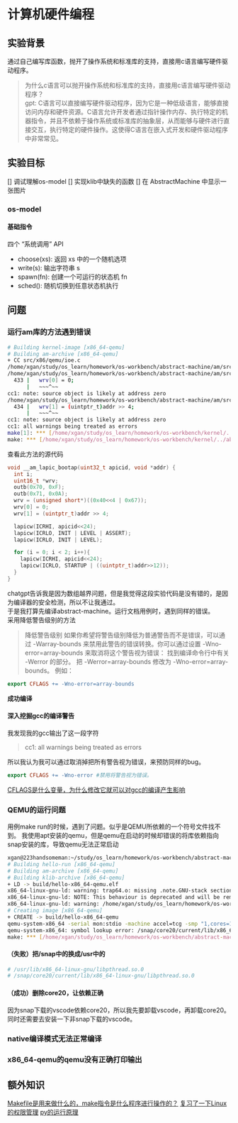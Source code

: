 # 计算机硬件编程

## 实验背景
通过自己编写库函数，抛开了操作系统和标准库的支持，直接用c语言编写硬件驱动程序。

> 为什么c语言可以抛开操作系统和标准库的支持，直接用c语言编写硬件驱动程序？  
gpt: C语言可以直接编写硬件驱动程序，因为它是一种低级语言，能够直接访问内存和硬件资源。C语言允许开发者通过指针操作内存、执行特定的机器指令，并且不依赖于操作系统或标准库的抽象层，从而能够与硬件进行直接交互，执行特定的硬件操作。这使得C语言在嵌入式开发和硬件驱动程序中非常常见。

## 实验目标
[] 调试理解os-model
[] 实现klib中缺失的函数
[] 在 AbstractMachine 中显示一张图片

### os-model
#### 基础指令
四个 “系统调用” API
- choose(xs): 返回 xs 中的一个随机选项
- write(s): 输出字符串 s
- spawn(fn): 创建一个可运行的状态机 fn
- sched(): 随机切换到任意状态机执行


## 问题
### 运行am库的方法遇到错误
```bash
# Building kernel-image [x86_64-qemu]
# Building am-archive [x86_64-qemu]
+ CC src/x86/qemu/ioe.c
/home/xgan/study/os_learn/homework/os-workbench/abstract-machine/am/src/x86/qemu/ioe.c: In function ‘__am_lapic_bootap’:
/home/xgan/study/os_learn/homework/os-workbench/abstract-machine/am/src/x86/qemu/ioe.c:433:6: error: array subscript 0 is outside array bounds of ‘uint16_t[0]’ {aka ‘short unsigned int[]’} [-Werror=array-bounds=]
  433 |   wrv[0] = 0;
      |   ~~~^~~
cc1: note: source object is likely at address zero
/home/xgan/study/os_learn/homework/os-workbench/abstract-machine/am/src/x86/qemu/ioe.c:434:6: error: array subscript 0 is outside array bounds of ‘uint16_t[0]’ {aka ‘short unsigned int[]’} [-Werror=array-bounds=]
  434 |   wrv[1] = (uintptr_t)addr >> 4;
      |   ~~~^~~
cc1: note: source object is likely at address zero
cc1: all warnings being treated as errors
make[1]: *** [/home/xgan/study/os_learn/homework/os-workbench/kernel/../abstract-machine/Makefile:107：/home/xgan/study/os_learn/homework/os-workbench/abstract-machine/am/build/x86_64-qemu/src/x86/qemu/ioe.o] 错误 1
make: *** [/home/xgan/study/os_learn/homework/os-workbench/kernel/../abstract-machine/Makefile:126：am] 错误 2
```
查看此方法的源代码
```C
void __am_lapic_bootap(uint32_t apicid, void *addr) {
  int i;
  uint16_t *wrv;
  outb(0x70, 0xF);
  outb(0x71, 0x0A);
  wrv = (unsigned short*)((0x40<<4 | 0x67));
  wrv[0] = 0;
  wrv[1] = (uintptr_t)addr >> 4;

  lapicw(ICRHI, apicid<<24);
  lapicw(ICRLO, INIT | LEVEL | ASSERT);
  lapicw(ICRLO, INIT | LEVEL);

  for (i = 0; i < 2; i++){
    lapicw(ICRHI, apicid<<24);
    lapicw(ICRLO, STARTUP | ((uintptr_t)addr>>12));
  }
}
```
chatgpt告诉我是因为数组越界问题，但是我觉得这段实验代码是没有错的，是因为编译器的安全检测，所以不让我通过。  
于是我打算先编译abstract-machine。运行文档用例时，遇到同样的错误。  
采用降低警告级别的方法
> 降低警告级别
如果你希望将警告级别降低为普通警告而不是错误，可以通过 -Warray-bounds 来禁用此警告的错误转换。你可以通过设置 -Wno-error=array-bounds 来取消将这个警告视为错误：
找到编译命令行中有关 -Werror 的部分。
把 -Werror=array-bounds 修改为 -Wno-error=array-bounds。
例如：
```makefile
export CFLAGS += -Wno-error=array-bounds
```

**成功编译**
#### 深入挖掘gcc的编译警告
我发现我的gcc输出了这一段字符
> cc1: all warnings being treated as errors

所以我认为我可以通过取消掉把所有警告视为错误，来预防同样的bug。
```makefile
export CFLAGS += -Wno-error #禁用将警告视为错误。
```
[CFLAGS是什么变量，为什么修改它就可以对gcc的编译产生影响](../../Linux/GCC/CFLAGS%E7%9A%84%E4%BD%BF%E7%94%A8.md)






### QEMU的运行问题
用例make run的时候，遇到了问题。似乎是QEMU所依赖的一个符号文件找不到。
我使用apt安装的qemu，但是qemu在启动的时候却错误的将库依赖指向snap安装的库，导致qemu无法正常启动
```bash
xgan@223handsomeman:~/study/os_learn/homework/os-workbench/abstract-machine/myCode$ make run
# Building hello-run [x86_64-qemu]
# Building am-archive [x86_64-qemu]
# Building klib-archive [x86_64-qemu]
+ LD -> build/hello-x86_64-qemu.elf
x86_64-linux-gnu-ld: warning: trap64.o: missing .note.GNU-stack section implies executable stack
x86_64-linux-gnu-ld: NOTE: This behaviour is deprecated and will be removed in a future version of the linker
x86_64-linux-gnu-ld: warning: /home/xgan/study/os_learn/homework/os-workbench/abstract-machine/myCode/build/hello-x86_64-qemu.elf has a LOAD segment with RWX permissions
# Creating image [x86_64-qemu]
+ CREATE -> build/hello-x86_64-qemu
qemu-system-x86_64 -serial mon:stdio -machine accel=tcg -smp "1,cores=1,sockets=1" -drive format=raw,file=/home/xgan/study/os_learn/homework/os-workbench/abstract-machine/myCode/build/hello-x86_64-qemu
qemu-system-x86_64: symbol lookup error: /snap/core20/current/lib/x86_64-linux-gnu/libpthread.so.0: undefined symbol: __libc_pthread_init, version GLIBC_PRIVATE
make: *** [/home/xgan/study/os_learn/homework/os-workbench/abstract-machine/scripts/x86_64-qemu.mk:14：run] 错误 127
```

#### （失败）把/snap中的换成/usr中的
```bash
# /usr/lib/x86_64-linux-gnu/libpthread.so.0
# /snap/core20/current/lib/x86_64-linux-gnu/libpthread.so.0
```

#### （成功）删除core20，让依赖正确
因为snap下载的vscode依赖core20，所以我先要卸载vscode，再卸载core20。  
同时还需要去安装一下非snap下载的vscode。


### native编译模式无法正常编译

### x86_64-qemu的qemu没有正确打印输出

## 额外知识
[Makefile是用来做什么的，make指令是什么程序进行操作的？](../../Linux/Make/%E4%BB%80%E4%B9%88%E6%98%AFMakefile.md)
[复习了一下Linux的权限管理](../../Linux/Linux%E7%9A%84%E5%88%9D%E7%BA%A7%E6%9D%83%E9%99%90%E7%AE%A1%E7%90%86%E8%AE%BE%E7%BD%AE.md)
[py的运行原理](../../../CodeLanguege/Python/Python%E7%9A%84%E8%BF%90%E8%A1%8C%E5%8E%9F%E7%90%86.md)